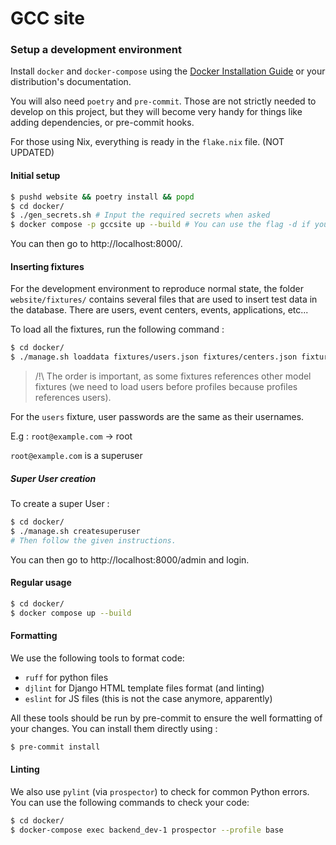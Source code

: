 # GCC site

### Setup a development environment

Install `docker` and `docker-compose` using the
[Docker Installation Guide](https://docs.docker.com/engine/install/) or your
distribution's documentation.

You will also need `poetry` and `pre-commit`. Those are not
strictly needed to develop on this project, but they will become very handy for
things like adding dependencies, or pre-commit hooks.

For those using Nix, everything is ready in the `flake.nix` file. (NOT UPDATED)

#### Initial setup

```sh
$ pushd website && poetry install && popd
$ cd docker/
$ ./gen_secrets.sh # Input the required secrets when asked
$ docker compose -p gccsite up --build # You can use the flag -d if you to detach the containers from your shell
```

You can then go to http://localhost:8000/.

#### Inserting fixtures

For the development environment to reproduce normal state, the folder
`website/fixtures/` contains several files that are used to insert test data
in the database. There are users, event centers, events, applications, etc...

To load all the fixtures, run the following command :

```sh
$ cd docker/
$ ./manage.sh loaddata fixtures/users.json fixtures/centers.json fixtures/events.json fixtures/profiles.json fixtures/applications.json
```

> /!\ The order is important, as some fixtures references other model fixtures
> (we need to load users before profiles because profiles references users).

For the `users` fixture, user passwords are the same as their usernames.

E.g : `root@example.com` -> root

`root@example.com` is a superuser

##### Super User creation

To create a super User :

```sh
$ cd docker/
$ ./manage.sh createsuperuser
# Then follow the given instructions.
```

You can then go to http://localhost:8000/admin and login.

#### Regular usage

```sh
$ cd docker/
$ docker compose up --build
```

#### Formatting

We use the following tools to format code:

- `ruff` for python files
- `djlint` for Django HTML template files format (and linting)
- `eslint` for JS files (this is not the case anymore, apparently)

All these tools should be run by pre-commit to ensure the well formatting of
your changes. You can install them directly using :

```sh
$ pre-commit install
```

#### Linting

We also use `pylint` (via `prospector`) to check for common Python errors. You
can use the following commands to check your code:

```sh
$ cd docker/
$ docker-compose exec backend_dev-1 prospector --profile base
```
